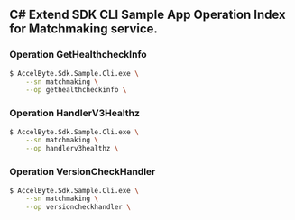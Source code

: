 ## C# Extend SDK CLI Sample App Operation Index for Matchmaking service.

### Operation GetHealthcheckInfo
```sh
$ AccelByte.Sdk.Sample.Cli.exe \
    --sn matchmaking \
    --op gethealthcheckinfo \

```

### Operation HandlerV3Healthz
```sh
$ AccelByte.Sdk.Sample.Cli.exe \
    --sn matchmaking \
    --op handlerv3healthz \

```

### Operation VersionCheckHandler
```sh
$ AccelByte.Sdk.Sample.Cli.exe \
    --sn matchmaking \
    --op versioncheckhandler \

```

